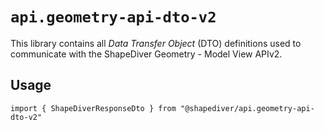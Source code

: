 # `api.geometry-api-dto-v2`

This library contains all *Data Transfer Object* (DTO) definitions used to communicate with the ShapeDiver Geometry - Model View APIv2.

## Usage

```
import { ShapeDiverResponseDto } from "@shapediver/api.geometry-api-dto-v2"
```
